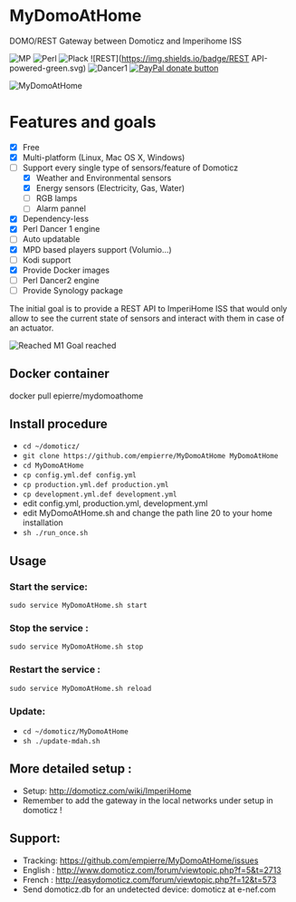 # MyDomoAtHome
DOMO/REST Gateway between Domoticz and Imperihome ISS

![MP](https://img.shields.io/badge/Platform-Independant-green.svg)
![Perl](https://img.shields.io/badge/Perl-powered-green.svg)
![Plack](https://img.shields.io/badge/Plackup-powered-green.svg)
![REST](https://img.shields.io/badge/REST API-powered-green.svg)
![Dancer1](https://img.shields.io/badge/Dancer%20version-1-green.svg)
[![PayPal donate button](http://img.shields.io/paypal/donate.png?color=yellow)](https://www.paypal.com/cgi-bin/webscr?cmd=_xclick&business=epierre@e-nef.com&currency_code=EUR&amount=&item_name=thanks "Donate once-off to this project using Paypal")

![MyDomoAtHome](http://domoticz.com/wiki/images/5/55/Imperihome.png "MyDomoAtHome")

# Features and goals
- [x] Free
- [x] Multi-platform (Linux, Mac OS X, Windows)
- [ ] Support every single type of sensors/feature of Domoticz
  - [x] Weather and Environmental sensors  
  - [x] Energy sensors (Electricity, Gas, Water)
  - [ ] RGB lamps
  - [ ] Alarm pannel
- [x] Dependency-less 
- [x] Perl Dancer 1 engine
- [ ] Auto updatable
- [x] MPD based players support (Volumio...)
- [ ] Kodi support
- [X] Provide Docker images
- [ ] Perl Dancer2 engine
- [ ] Provide Synology package

The initial goal is to provide a REST API to ImperiHome ISS that would only allow to see the current state of sensors and interact with them in case of an actuator. 

![Reached](https://cdn3.iconfinder.com/data/icons/10con/512/checkmark_tick-16.png) M1 Goal reached




## Docker container
docker pull epierre/mydomoathome

## Install procedure
  - `cd ~/domoticz/`
  - `git clone https://github.com/empierre/MyDomoAtHome MyDomoAtHome`
  - `cd MyDomoAtHome`
  - `cp config.yml.def config.yml`
  - `cp production.yml.def production.yml`
  - `cp development.yml.def development.yml`
  - edit config.yml, production.yml, development.yml
  - edit  MyDomoAtHome.sh and change the path line 20 to your home installation
  - `sh ./run_once.sh`
  
## Usage

### Start the service:
   `sudo service MyDomoAtHome.sh start`

### Stop the service :
   `sudo service MyDomoAtHome.sh stop`

### Restart the service :
   `sudo service MyDomoAtHome.sh reload`

### Update:
  - `cd ~/domoticz/MyDomoAtHome`
  - `sh ./update-mdah.sh`
  
## More detailed setup :
  - Setup: http://domoticz.com/wiki/ImperiHome
  - Remember to add the gateway in the local networks under setup in domoticz !
 
## Support: 
  - Tracking: https://github.com/empierre/MyDomoAtHome/issues
  - English : http://www.domoticz.com/forum/viewtopic.php?f=5&t=2713
  - French  : http://easydomoticz.com/forum/viewtopic.php?f=12&t=573
  - Send domoticz.db for an undetected device: domoticz at e-nef.com

